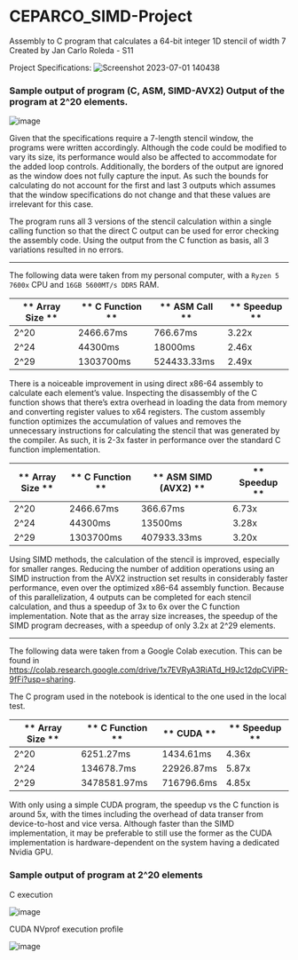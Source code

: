 # CEPARCO_SIMD-Project
Assembly to C program that calculates a 64-bit integer 1D stencil of width 7
Created by Jan Carlo Roleda - S11

Project Specifications:
![Screenshot 2023-07-01 140438](https://github.com/Bol3x/CEPARCO_SIMD-Project/assets/59347516/5fe9b7a8-ad38-4f46-8f79-1c7049f02d95)


### Sample output of program (C, ASM, SIMD-AVX2) Output of the program at 2^20 elements.
![image](https://github.com/Bol3x/CEPARCO_SIMD-Project/assets/59347516/c28d46ef-19aa-4b57-9c15-853addbbeb74)

Given that the specifications require a 7-length stencil window, the programs were written accordingly. 
Although the code could be modified to vary its size, its performance would also be affected to accommodate for the added loop controls. 
Additionally, the borders of the output are ignored as the window does not fully capture the input. 
As such the bounds for calculating do not account for the first and last 3 outputs
which assumes that the window specifications do not change and that these values are irrelevant for this case.

The program runs all 3 versions of the stencil calculation within a single calling function so that the direct C output can be used for error checking the assembly code. 
Using the output from the C function as basis, all 3 variations resulted in no errors. 

---
The following data were taken from my personal computer, with a `Ryzen 5 7600x` CPU and `16GB 5600MT/s DDR5` RAM.

| **    Array Size   ** | **    C Function   ** | **    ASM Call   ** | **    Speedup   ** |
|-----------------------|-----------------------|---------------------|--------------------|
|     2^20              |     2466.67ms         |     766.67ms        |     3.22x          |
|     2^24              |     44300ms           |     18000ms         |     2.46x          |
|     2^29              |     1303700ms         |     524433.33ms     |     2.49x          |

There is a noiceable improvement in using direct x86-64 assembly to calculate each element’s value. 
Inspecting the disassembly of the C function shows that there’s extra overhead in loading the data from memory and converting register values to x64 registers. 
The custom assembly function optimizes the accumulation of values and removes the unnecessary instructions for calculating the stencil that was generated by the compiler. 
As such, it is 2-3x faster in performance over the standard C function implementation.

| **    Array Size   ** | **    C Function   ** | **    ASM SIMD (AVX2)   ** | **    Speedup   ** |
|-----------------------|-----------------------|----------------------------|--------------------|
|     2^20              |     2466.67ms         |     366.67ms               |     6.73x          |
|     2^24              |     44300ms           |     13500ms                |     3.28x          |
|     2^29              |     1303700ms         |     407933.33ms            |     3.20x          |

Using SIMD methods, the calculation of the stencil is improved, especially for smaller ranges. 
Reducing the number of addition operations using an SIMD instruction from the AVX2 instruction set results in considerably faster performance, even over the optimized x86-64 assembly function. 
Because of this parallelization, 4 outputs can be completed for each stencil calculation, and thus a speedup of 3x to 6x over the C function implementation. 
Note that as the array size increases, the speedup of the SIMD program decreases, with a speedup of only 3.2x at 2^29 elements.

---
The following data were taken from a Google Colab execution. This can be found in https://colab.research.google.com/drive/1x7EVRyA3RiATd_H9Jc12dpCViPR-9fFi?usp=sharing.

The C program used in the notebook is identical to the one used in the local test.

| **    Array Size   ** | **    C Function   ** | **    CUDA   **   | **    Speedup   ** |
|-----------------------|-----------------------|-------------------|--------------------|
|     2^20              |     6251.27ms         |     1434.61ms     |     4.36x          |
|     2^24              |     134678.7ms        |     22926.87ms    |     5.87x          |
|     2^29              |     3478581.97ms      |     716796.6ms    |     4.85x          |

With only using a simple CUDA program, the speedup vs the C function is around 5x, with the times including the overhead of data transer from device-to-host and vice versa. 
Although faster than the SIMD implementation, it may be preferable to still use the former as the CUDA implementation is hardware-dependent on the system having a dedicated Nvidia GPU.

### Sample output of program at 2^20 elements

C execution

![image](https://github.com/Bol3x/CEPARCO_SIMD-Project/assets/59347516/174d9d58-9846-43e7-bc10-71c1c9e3aeac)


CUDA NVprof execution profile

![image](https://github.com/Bol3x/CEPARCO_SIMD-Project/assets/59347516/b6740c3b-c0d6-4a53-a4ee-4fb311b963c2)




